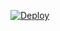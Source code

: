 [![Deploy](https://www.herokucdn.com/deploy/button.svg)](https://heroku.com/deploy?template=https://github.com/sahibziko/mybot)
